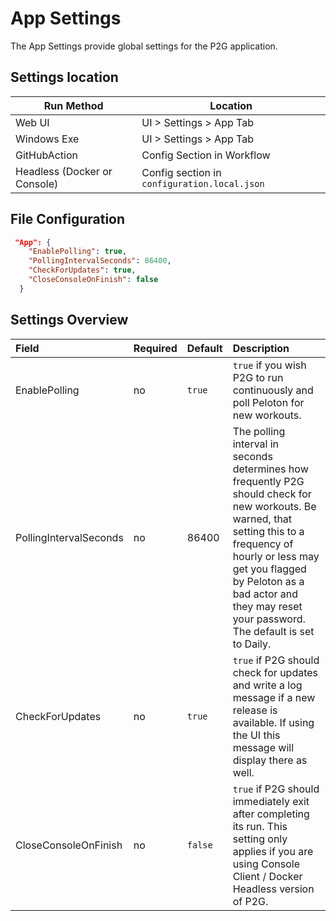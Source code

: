 # App Settings

The App Settings provide global settings for the P2G application.

## Settings location

| Run Method | Location |
|------------|----------|
| Web UI     |  UI > Settings > App Tab  |
| Windows Exe | UI > Settings > App Tab |
| GitHubAction | Config Section in Workflow |
| Headless (Docker or Console) | Config section in `configuration.local.json` |

## File Configuration

```json
 "App": {
    "EnablePolling": true,
    "PollingIntervalSeconds": 86400,
    "CheckForUpdates": true,
    "CloseConsoleOnFinish": false
  }
```

## Settings Overview

| Field      | Required | Default | Description |
|:-----------|:---------|:--------|:------------|
| EnablePolling  | no | `true` | `true` if you wish P2G to run continuously and poll Peloton for new workouts. |
| PollingIntervalSeconds | no | 86400 | The polling interval in seconds determines how frequently P2G should check for new workouts. Be warned, that setting this to a frequency of hourly or less may get you flagged by Peloton as a bad actor and they may reset your password. The default is set to Daily. |
| CheckForUpdates | no | `true` | `true` if P2G should check for updates and write a log message if a new release is available. If using the UI this message will display there as well. |
| CloseConsoleOnFinish | no | `false` | `true` if P2G should immediately exit after completing its run. This setting only applies if you are using Console Client / Docker Headless version of P2G. |
